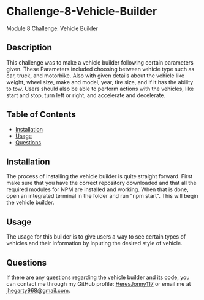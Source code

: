 # Challenge-8-Vehicle-Builder
Module 8 Challenge: Vehicle Builder

## Description
This challenge was to make a vehicle builder following certain parameters given. These Parameters included choosing between vehicle type such as car, truck, and motorbike. Also with given details about the vehicle like weight, wheel size, make and model, year, tire size, and if it has the ability to tow. Users should also be able to perform actions with the vehicles, like start and stop, turn left or right, and accelerate and decelerate.

## Table of Contents
- [Installation](#installation)
- [Usage](#usage)
- [Questions](#questions)

## Installation
The process of installing the vehicle builder is quite straight forward. First make sure that you have the correct repository downloaded and that all the required modules for NPM are installed and working. When that is done, open an integrated terminal in the folder and run "npm start". This will begin the vehicle builder. 

## Usage
The usage for this builder is to give users a way to see certain types of vehicles and their information by inputing the desired style of vehicle. 

## Questions
If there are any questions regarding the vehicle builder and its code, you can contact me through my GitHub profile: [HeresJonny117](https://github.com/HeresJonny117) or email me at jhegarty968@gmail.com.